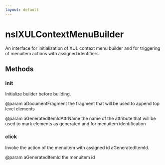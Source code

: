 ```yaml
---
layout: default
---
```


# nsIXULContextMenuBuilder #

An interface for initialization of XUL context menu builder
and for triggering of menuitem actions with assigned identifiers.


## Methods ##

### init ###

Initialize builder before building.

@param aDocumentFragment the fragment that will be used to append top
       level elements

@param aGeneratedItemIdAttrName the name of the attribute that will be
       used to mark elements as generated and for menuitem identification


### click ###

Invoke the action of the menuitem with assigned id aGeneratedItemId.

@param aGeneratedItemId the menuitem id


